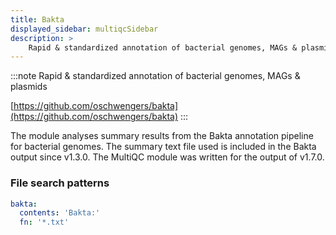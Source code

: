 ```yaml
---
title: Bakta
displayed_sidebar: multiqcSidebar
description: >
    Rapid & standardized annotation of bacterial genomes, MAGs & plasmids
---
```


<!--
~~~~~ DO NOT EDIT ~~~~~
This file is autogenerated from the MultiQC module python docstring.
Do not edit the markdown, it will be overwritten.

File path for the source of this content: multiqc/modules/bakta/bakta.py
~~~~~~~~~~~~~~~~~~~~~~~
-->

:::note
Rapid & standardized annotation of bacterial genomes, MAGs & plasmids

[https://github.com/oschwengers/bakta](https://github.com/oschwengers/bakta)
:::

The module analyses summary results from the Bakta annotation pipeline for bacterial genomes. The
summary text file used is included in the Bakta output since v1.3.0. The MultiQC module was written for
the output of v1.7.0.

### File search patterns

```yaml
bakta:
  contents: 'Bakta:'
  fn: '*.txt'
```
    